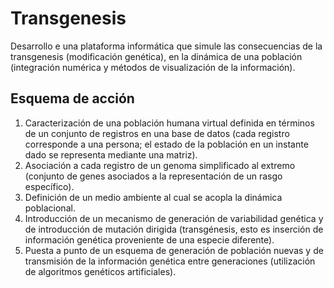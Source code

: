# Transgenesis

Desarrollo e una plataforma informática que simule las consecuencias de la transgenesis (modificación genética), en la dinámica de una población (integración numérica y métodos de visualización de la información).

## Esquema de acción 
 
1. Caracterización de una población humana virtual definida en términos de un 
conjunto de registros en una base de datos (cada registro corresponde a una 
persona; el estado de la población en un instante dado se representa mediante 
una matriz).
2. Asociación a cada registro de un genoma simplificado al extremo (conjunto de 
genes asociados a la representación de un rasgo específico).  
3. Definición de un medio ambiente al cual se acopla la dinámica poblacional. 
4. Introducción de un mecanismo de generación de variabilidad genética y de 
introducción de mutación dirigida (transgénesis, esto es inserción de 
información genética proveniente de una especie diferente). 
5. Puesta a punto de un esquema de generación de población nuevas y de 
transmisión de la información genética entre generaciones (utilización de 
algoritmos genéticos artificiales). 
